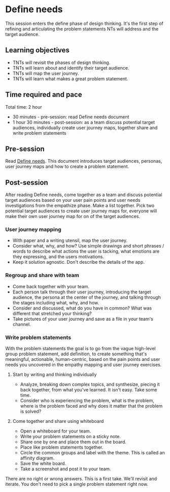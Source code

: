 # Define needs

This session enters the define phase of design thinking. It's the first step of refining and articulating the problem statements NTs will address and the target audience.

## Learning objectives

* TNTs will revisit the phases of design thinking.
* TNTs will learn about and identify their target audience.
* TNTs will map the user journey.
* TNTs will learn what makes a great problem statement.

## Time required and pace

Total time: 2 hour

* 30 minutes - pre-session: read Define needs document
* 1 hour 30 minutes - post-session: as a team discuss potential target audiences, individually create user journey maps, together share and write problem statements

## Pre-session

Read [Define needs](https://github.com/tnt-summer-academy/Curriculum/blob/master/Reference/Product%20decks/1.2%20-%20Define%20needs.pdf). This document introduces target audiences, personas, user journey maps and how to create a problem statement.

## Post-session

After reading Define needs, come together as a team and discuss potential target audiences based on your user pain points and user needs investigations from the empathize phase. Make a list together. Pick two potential target audiences to create user journey maps for, everyone will make their own user journey map for on of the target audiences.

### User journey mapping

* With paper and a writing utensil, map the user journey.
* Consider what, why, and how? Use simple drawings and short phrases / words to describe what actions the user is tacking, what emotions are they expressing, and the users motivations.
* Keep it solution agnostic. Don't describe the details of the app.

### Regroup and share with team

* Come back together with your team.
* Each person talk through their user journey, introducing the target audience, the persona at the center of the journey, and talking through the stages including what, why, and how.
* Consider and discussed, what do you have in common? What was different that stretched your thinking?
* Take pictures of your user journey and save as a file in your team's channel.

### Write problem statements

With the problem statements the goal is to go from the vague high-level group problem statement, add definition, to create something that's meaningful, actionable, human-centric, based on the pain points and user needs you uncovered in the empathy mapping and user journey exercises.

1. Start by writing and thinking individually
    * Analyze, breaking down complex topics, and synthesize, piecing it back together, from what you've learned. It isn't easy. Take some time.
    * Consider who is experiencing the problem, what is the problem, where is the problem faced and why does it matter that the problem is solved?

2. Come together and share using whiteboard
    * Open a whiteboard for your team.
    * Write your problem statements on a sticky note.
    * Share one by one and place them out in the board.
    * Place like problem statements together.
    * Circle the common groups and label with the theme. This is called an affinity diagram.
    * Save the white board.
    * Take a screenshot and post it to your team.

There are no right or wrong answers. This is a first take. We'll revisit and iterate. You don't need to pick a single problem statement right now.
